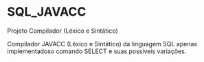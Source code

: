 # SQL_JAVACC
Projeto Compilador (Léxico e Sintático)

Compilador JAVACC (Léxico e Sintático) da linguagem SQL apenas implementadoso comando SELECT e suas possíveis variações.
